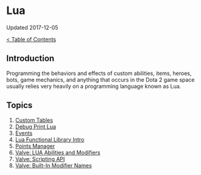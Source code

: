 # Lua

Updated 2017-12-05

[< Table of Contents][0]

## Introduction

Programming the behaviors and effects of custom abilities, items, heroes, bots, game mechanics, and anything that occurs in the Dota 2 game space usually relies very heavily on a programming language known as Lua.

## Topics

1. [Custom Tables][1]
2. [Debug Print Lua][2]
3. [Events][3]
4. [Lua Functional Library Intro][4]
5. [Points Manager][5]
1. [Valve: LUA Abilities and Modifiers][6]
2. [Valve: Scripting API][7]
3. [Valve: Built-In Modifier Names][8]

[0]: ../README.md
[1]: custom_tables.md
[2]: debug_print_lua.md
[3]: events.md
[4]: lua_fun_intro.md
[5]: pointsmanager.md
[6]: https://developer.valvesoftware.com/wiki/Dota_2_Workshop_Tools/Lua_Abilities_and_Modifiers
[7]: https://developer.valvesoftware.com/wiki/Dota_2_Workshop_Tools/Scripting/API
[8]: https://developer.valvesoftware.com/wiki/Dota_2_Workshop_Tools/Scripting/Built-In_Modifier_Names
